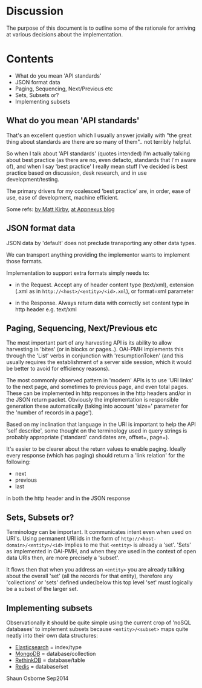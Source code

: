 # Discussion

The purpose of this document is to outline some of the rationale for arriving at various decisions about the implementation.

# Contents

* What do you mean 'API standards'
* JSON format data
* Paging, Sequencing, Next/Previous etc
* Sets, Subsets or?
* Implementing subsets

## What do you mean 'API standards'
That's an excellent question which I usually answer jovially with "the great thing about standards are there are so many of them".. not terribly helpful.

So when I talk about 'API standards' (quotes intended) I'm actually talking about best practice (as there are no, even defacto, standards that I'm aware of), and when I say 'best practice' I really mean stuff I've decided is best practice based on discussion, desk research, and in use development/testing.

The primary drivers for my coalesced 'best practice' are, in order, ease of use, ease of development, machine efficient.

Some refs: [by Matt Kirby](http://mark-kirby.co.uk/2013/creating-a-true-rest-api/), [at Appnexus blog](http://techblog.appnexus.com/2012/on-restful-api-standards-just-be-cool-11-rules-for-practical-api-development-part-1-of-2/)

## JSON format data
JSON data by 'default' does not preclude transporting any other data types.

We can transport anything providing the implementor wants to implement those formats.

Implementation to support extra formats simply needs to:

* in the Request. Accept any of header content type (text/xml), extension (.xml as in `http://<host>/<entity>/<id>.xml`), or format=xml parameter

* in the Response. Always return data with correctly set content type in http header e.g. text/xml 

## Paging, Sequencing, Next/Previous etc
The most important part of any harvesting API is its ability to allow harvesting in 'bites' (or in blocks or pages..). OAI-PMH implements this through the 'List' verbs in conjunction with 'resumptionToken' (and this usually requires the establishment of a server side session, which it would be better to avoid for efficiency reasons).

The most commonly observed pattern in 'modern' APIs is to use 'URI links' to the next page, and sometimes to previous page, and even total pages. These can be implemented in http responses in the http headers and/or in the JSON return packet. Obviously the implementation is responsible generation these automatically (taking into account 'size=' parameter for the 'number of records in a page').

Based on my inclination that language in the URI is important to help the API 'self describe', some thought on the terminology used in query strings is probably appropriate ('standard' candidates are, offset=, page=). 

It's easier to be clearer about the return values to enable paging. Ideally every response (which has paging) should return a 'link relation' for the following:
* next 
* previous
* last

in both the http header and in the JSON response


## Sets, Subsets or?

Terminology can be important. It communicates intent even when used on URI's.
Using permanent URI ids in the form of `http://<host-domain>/<entity>/<id>` implies to me that `<entity>` is already a 'set'. 'Sets' as implemented in OAI-PMH, and when they are used in the context of open data URIs then, are more precisely a 'subset'.

It flows then that when you address an `<entity>` you are already talking about the overall 'set' (all the records for that entity), therefore any 'collections' or 'sets' defined under/below this top level 'set' must logically be a subset of the larger set.   

## Implementing subsets
Observationally it should be quite simple using the current crop of 'noSQL databases' to implement subsets because `<entity>/<subset>` maps quite neatly into their own data structures:
* [Elasticsearch](http://www.elasticsearch.org/) = index/type
* [MongoDB](http://www.mongodb.org/) = database/collection
* [RethinkDB](http://rethinkdb.com/) = database/table
* [Redis](http://redis.io/) = database/set


Shaun Osborne
Sep2014

